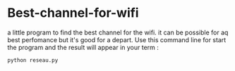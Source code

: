 # Best-channel-for-wifi
a little program to find the best channel for the wifi. it can be possible for aq best perfomance but it's good for a depart. Use this command line for start the program and the result will appear in your term : 
```bash
python reseau.py
```
